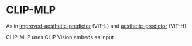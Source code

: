 # CLIP-MLP

As in [improved-aesthetic-predictor](https://github.com/christophschuhmann/improved-aesthetic-predictor) (ViT-L) and [aesthetic-predictor](https://github.com/hlky/aesthetic-predictor) (ViT-H)

CLIP-MLP uses CLIP Vision embeds as input
